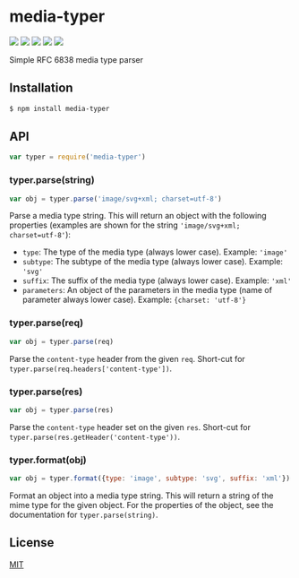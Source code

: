 # media-typer

[![](https://img.shields.io/npm/v/media-typer.svg?style=flat)](https://npmjs.org/package/media-typer) [![](https://img.shields.io/npm/dm/media-typer.svg?style=flat)](https://npmjs.org/package/media-typer) [![](https://img.shields.io/badge/node.js-%3E%3D_0.6-brightgreen.svg?style=flat)](http://nodejs.org/download/) [![](https://img.shields.io/travis/jshttp/media-typer.svg?style=flat)](https://travis-ci.org/jshttp/media-typer) [![](https://img.shields.io/coveralls/jshttp/media-typer.svg?style=flat)](https://coveralls.io/r/jshttp/media-typer)

Simple RFC 6838 media type parser

## Installation

```bash
$ npm install media-typer
```

## API

```javascript
var typer = require('media-typer')
```

### typer.parse\(string\)

```javascript
var obj = typer.parse('image/svg+xml; charset=utf-8')
```

Parse a media type string. This will return an object with the following properties \(examples are shown for the string `'image/svg+xml; charset=utf-8'`\):

* `type`: The type of the media type \(always lower case\). Example: `'image'`
* `subtype`: The subtype of the media type \(always lower case\). Example: `'svg'`
* `suffix`: The suffix of the media type \(always lower case\). Example: `'xml'`
* `parameters`: An object of the parameters in the media type \(name of parameter always lower case\). Example: `{charset: 'utf-8'}`

### typer.parse\(req\)

```javascript
var obj = typer.parse(req)
```

Parse the `content-type` header from the given `req`. Short-cut for `typer.parse(req.headers['content-type'])`.

### typer.parse\(res\)

```javascript
var obj = typer.parse(res)
```

Parse the `content-type` header set on the given `res`. Short-cut for `typer.parse(res.getHeader('content-type'))`.

### typer.format\(obj\)

```javascript
var obj = typer.format({type: 'image', subtype: 'svg', suffix: 'xml'})
```

Format an object into a media type string. This will return a string of the mime type for the given object. For the properties of the object, see the documentation for `typer.parse(string)`.

## License

[MIT](https://github.com/ericliang12345/my-study/tree/61bcf23525950856ab2027fa9d23e30c458d927a/NodeJs_Express_hello/node_modules/express/node_modules/type-is/node_modules/media-typer/LICENSE/README.md)


